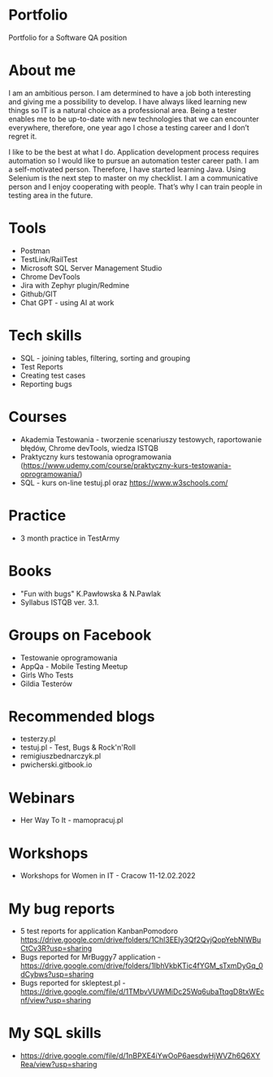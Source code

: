 # Portfolio
Portfolio for a Software QA position

# About me
 I am an ambitious person. I am determined to have a job both interesting and giving me a possibility to develop. I have always liked learning new things so IT is a natural choice as a professional area. Being a tester enables me to be up-to-date with new technologies that we can encounter everywhere, therefore, one year ago I chose a testing career and I don’t regret it.

I like to be the best at what I do. Application development process requires automation so I would like to pursue an automation tester career path. I am a self-motivated person. Therefore, I have started learning Java. Using Selenium is the next step to master on my checklist. 
I am a communicative person and I enjoy cooperating with people. That’s why I can train people in testing area in the future.

# Tools
  - Postman
  - TestLink/RailTest
  - Microsoft SQL Server Management Studio 
  - Chrome DevTools
  - Jira with Zephyr plugin/Redmine
  - Github/GIT
  - Chat GPT - using AI at work
  
# Tech skills
  - SQL - joining tables, filtering, sorting and grouping
  - Test Reports
  - Creating test cases
  - Reporting bugs
  
# Courses
  - Akademia Testowania - tworzenie scenariuszy testowych, raportowanie błędów, Chrome devTools, wiedza ISTQB
  - Praktyczny kurs testowania oprogramowania (https://www.udemy.com/course/praktyczny-kurs-testowania-oprogramowania/)
  - SQL - kurs on-line testuj.pl oraz https://www.w3schools.com/
 
 # Practice
  - 3 month practice in TestArmy
 
 # Books
  - "Fun with bugs" K.Pawłowska & N.Pawlak
  - Syllabus ISTQB ver. 3.1.

# Groups on Facebook
  - Testowanie oprogramowania
  - AppQa - Mobile Testing Meetup
  - Girls Who Tests
  - Gildia Testerów

# Recommended blogs
  - testerzy.pl
  - testuj.pl - Test, Bugs & Rock'n'Roll
  - remigiuszbednarczyk.pl
  - pwicherski.gitbook.io

# Webinars
  - Her Way To It - mamopracuj.pl

# Workshops
  - Workshops for Women in IT - Cracow 11-12.02.2022

# My bug reports
  - 5 test reports for application KanbanPomodoro https://drive.google.com/drive/folders/1Chl3EEly3Qf2QvjQopYebNlWBuCtCv3R?usp=sharing
  - Bugs reported for MrBuggy7 application - https://drive.google.com/drive/folders/1IbhVkbKTic4fYGM_sTxmDyGq_0dCybws?usp=sharing
  - Bugs reported for skleptest.pl - https://drive.google.com/file/d/1TMbvVUWMiDc25Wq6ubaTtqgD8txWEcnf/view?usp=sharing

# My SQL skills
  - https://drive.google.com/file/d/1nBPXE4iYwOoP6aesdwHjWVZh6Q6XYRea/view?usp=sharing


